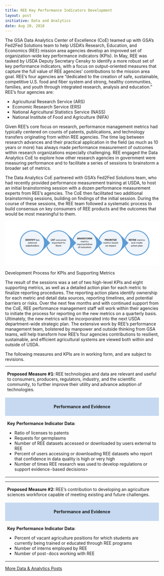 ```yaml
---
title: REE Key Performance Indicators Development
layout: post
initiative: Data and Analytics
date: Aug 20, 2018
---
```



The GSA Data Analytics Center of Excellence (CoE) teamed up with GSA’s Fed2Fed Solutions team to help USDA’s Research, Education, and Economics (REE) mission area agencies  develop an improved set of organization-wide key performance indicators (KPIs). In May, REE was tasked by USDA Deputy Secretary Censky to identify a more robust set of key performance indicators, with a focus on output-oriented measures that capture the full value of REE agencies’ contributions to the mission area goal. REE’s four agencies are “dedicated to the creation of safe, sustainable, competitive U.S. food and fiber system and strong, healthy communities, families, and youth through integrated research, analysis and education.” REE’s four agencies are:


- Agricultural Research Service (ARS)
- Economic Research Service (ERS)
- National Agricultural Statistics Service (NASS)
- National Institute of Food and Agriculture (NIFA)

Given REE’s core focus on research, performance management metrics had typically centered on counts of patents, publications, and technology transfers originating from within REE agencies. The time lag between research advances and their practical application in the field (as much as 10 years or more) has always made performance measurement of outcomes within research organizations especially challenging. REE engaged the Data Analytics CoE to explore how other research agencies in government were measuring performance and to facilitate a series of sessions to brainstorm a broader set of metrics.

The Data Analytics CoE partnered with GSA’s Fed2Fed Solutions team, who had recently provided performance measurement training at USDA, to host an initial brainstorming session with a dozen performance measurement experts from REE’s agencies. The CoE then facilitated two additional brainstorming sessions, building on findings of the initial session. During the course of these sessions, the REE team followed a systematic process to build consensus on key consumers of REE products and the outcomes that would be most meaningful to them.</p>

<div class="clearfix"><img src="/images/data-analytics/ree-kpi-process.png" alt="Development Process for KPIs and Supporting Metrics" class="img-responsive">
<p class="caption">Development Process for KPIs and Supporting Metrics</p></div>

The result of the sessions was a set of two high-level KPIs and eight supporting metrics, as well as a detailed action plan for each metric to finalize reporting procedures. The reporting action plans identify ownership for each metric and detail data sources, reporting timelines, and potential barriers or risks. Over the next few months and with continued support from the CoE, REE performance management staff will work within their agencies to initiate the process for reporting on the new metrics on a quarterly basis. Ultimately, the new metrics will be incorporated into the next USDA department-wide strategic plan. The extensive work by REE’s performance management team, bolstered by manpower and outside thinking from GSA teams, will help transform how REE’s four agencies contributions to resilient, sustainable, and efficient agricultural systems are viewed both within and outside of USDA. 

The following measures and KPIs are in working form, and are subject to revisions.

<table>
<tbody>
<tr>
<td colspan="1" rowspan="1">
<p>
<b>Proposed Measure #1: </b>
REE technologies and data are relevant and useful to consumers, producers, regulators, industry, and the scientific community, to further improve their utility and advance adoption of technologies.
</p>
</td>
</tr>
<tr>
<td colspan="1" rowspan="1" style="background-color: #c6d9f1; text-align: center;">
<p><h4>Performance and Evidence</h4></p>
</td>
</tr>
<tr>
<td colspan="1" rowspan="1">
<p>
<b>Key Performance Indicator Data:</b>
<ul>
<li>Ratio of licenses to patents</li>
<li>Requests for germplasms</li>
<li>Number of REE datasets accessed or downloaded by users external to REE</li>
<li>Percent of users accessing or downloading REE datasets who report that confidence in data quality is high or very high</li>
<li>Number of times REE research was used to develop regulations or support evidence-based decisions></li>
</ul>
</p>
</td>
</tr>
</tbody>
</table>

<div class="clearfix"></div>

<table>
<tbody>
<tr>
<td colspan="1" rowspan="1">
<p>
<b>Proposed Measure #2: </b>
REE’s contribution to developing an agriculture sciences workforce capable of meeting existing and future challenges.
</p>
</td>
</tr>
<tr>
<td colspan="1" rowspan="1" style="background-color: #c6d9f1; text-align: center;">
<p><h4>Performance and Evidence</h4></p>
</td>
</tr>
<tr>
<td colspan="1" rowspan="1">
<p>
<b>Key Performance Indicator Data:</b>
<ul>
<li>Percent of vacant agriculture positions for which students are currently being trained or educated through REE programs</li>
<li>Number of interns employed by REE</li>
<li>Number of post-docs working with REE</li>
</ul>
</p>
</td>
</tr>
</tbody>
</table>

<a href="{{site.baseurl}}/coe/data-analytics.html#coe-updates" class="usa-button">More Data & Analytics Posts</a>
